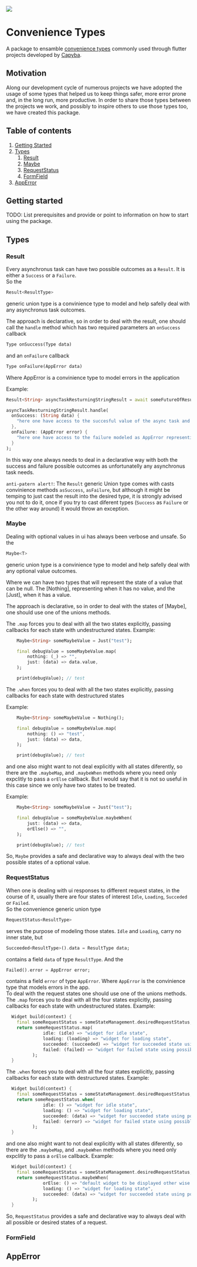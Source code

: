 <p>
  <a href="https://capyba.com">
    <img src="https://uploads-ssl.webflow.com/6012be071bbf1d798713214d/6012c3451d7394bbcef53c61_logo%20capyba.png" />
  </a>
</p>

# Convenience Types

A package to ensamble <a href="#">convenience types</a> commonly used through flutter projects developed by <a href="https://capyba.com">Capyba</a>.

## Motivation

Along our development cycle of numerous projects we have adopted the usage of some types that helped us to keep things safer, more error prone and, in the long run, more productive. In order to share those types between the projects we work, and possibly to inspire others to use those types too, we have created this package.

## Table of contents

<ol>
  <li><a href="#getting-started">Getting Started</a></li>
  <li><a href="#types">Types</a>
    <ol>
      <li><a href="#result">Result</a></li>
      <li><a href="#maybe">Maybe</a></li>
      <li><a href="#requestStatus">RequestStatus</a></li>
      <li><a href="#formField">FormField</a></li>
    </ol>
  </li>
  <li><a href="#ppError">AppError</a></li>
</ol>

## Getting started

TODO: List prerequisites and provide or point to information on how to
start using the package.

## Types

### Result

Every asynchronus task can have two possible outcomes as a `Result`.
It is either a `Success` or a `Failure`.<br>
So the

```dart
Result<ResultType>
```

generic union type is a convinience type to model
and help safelly deal with any asynchronus task outcomes.

The approach is declarative, so in order to deal with the result, one
should call the `handle` method which has two required parameters
an `onSuccess` callback

```dart
Type onSuccess(Type data)
```

and an `onFailure` callback

```dart
Type onFailure(AppError data)
```

Where AppError is a convinience type to model errors in the application

Example:

```dart
Result<String> asyncTaskResturningStringResult = await someFutureOfResultString();

asyncTaskResturningStringResult.handle(
  onSuccess: (String data) {
    "here one have access to the succesful value of the async task and might use it as desired"
  },
  onFailure: (AppError error) {
    "here one have access to the failure modeled as AppError representing this async task"
  }
);
```

In this way one always needs to deal in a declarative way with both the
success and failure possible outcomes as unfortunatelly any asynchronus
task needs.

`anti-patern alert!`: The `Result` generic Union type comes with casts convinience methods `asSuccess`, `asFailure`, but although it might be temping to just cast the result into the desired type, it is strongly advised you not to do it, once if you try to cast diferent types (`Success` as `Failure` or the other way around) it would throw an exception.

### Maybe


Dealing with optional values ​​in ui has always been verbose and unsafe.
So the
```dart
Maybe<T>
```
generic union type is a convinience type to model
and help safelly deal with any optional value outcomes.

Where we can have two types that will represent the state of a value that can be null. The [Nothing], representing when it has no value, and the [Just], when it has a value.

The approach is declarative, so in order to deal with the states of [Maybe], one
should use one of the unions methods.

The `.map` forces you to deal with all the two states explicitly, passing callbacks for
each state with undestructured states.
Example:
```dart
    Maybe<String> someMaybeValue = Just("test");

    final debugValue = someMaybeValue.map(
        nothing: (_) => "",
        just: (data) => data.value,
    );

    print(debugValue); // test
```
The `.when` forces you to deal with all the two states explicitly, passing callbacks for
each state with destructured states

Example:
```dart
    Maybe<String> someMaybeValue = Nothing();

    final debugValue = someMaybeValue.map(
        nothing: () => "test",
        just: (data) => data,
    );

    print(debugValue); // test
```
and one also might want to not deal explicitly with all states diferently, so
there are the `.maybeMap`, and `.maybeWhen` methods where you need only expclitly to pass a
`orElse` callback. But I would say that it is not so useful in this case since we only have two states to be treated.

Example:
```dart
    Maybe<String> someMaybeValue = Just("test");

    final debugValue = someMaybeValue.maybeWhen(
        just: (data) => data,
        orElse() => "",
    );

    print(debugValue); // test
```
So, `Maybe` provides a safe and declarative way to always deal with the two possible states of a optional value.

### RequestStatus

When one is dealing with ui responses to different request states, in the course of it,
usually there are four states of interest `Idle`, `Loading`, `Succeded` or `Failed`.<br>
So the convenience generic union type

```dart
RequestStatus<ResultType>
```

serves the purpose of modeling those states. `Idle` and `Loading`, carry no inner state, but

```dart
Succeeded<ResultType>().data = ResultType data;
```

contains a field `data` of type `ResultType`. And the

```dart
Failed().error = AppError error;
```

contains a field `error` of type `AppError`. Where `AppError` is the convinience type
that models errors in the app.<br>
To deal with the request states one should use one of the unions methods.<br>
The `.map` forces you to deal with all the four states explicitly, passing callbacks for
each state with undestructured states.
Example:

```dart
  Widget build(context) {
    final someRequestStatus = someStateManagement.desiredRequestStatus;
    return someRequestStatus.map(
              idle: (idle) => "widget for idle state",
              loading: (loading) => "widget for loading state",
              succeeded: (succeeded) => "widget for succeeded state using possibly data within succeeded.data",
              failed: (failed) => "widget for failed state using possibly AppError within failed.error",
          );
  }
```

The `.when` forces you to deal with all the four states explicitly, passing callbacks for
each state with destructured states.
Example:

```dart
  Widget build(context) {
    final someRequestStatus = someStateManagement.desiredRequestStatus;
    return someRequestStatus.when(
              idle: () => "widget for idle state",
              loading: () => "widget for loading state",
              succeeded: (data) => "widget for succeeded state using possibly data within data",
              failed: (error) => "widget for failed state using possibly AppError within error",
          );
  }
```

and one also might want to not deal explicitly with all states diferently, so
there are the `.maybeMap`, and `.maybeWhen` methods where you need only expclitly to pass a
`orElse` callback.
Example:

```dart
  Widget build(context) {
    final someRequestStatus = someStateManagement.desiredRequestStatus;
    return someRequestStatus.maybeWhen(
              orElse: () => "default widget to be displayed other wise the current state is not specified in other callbacks"
              loading: () => "widget for loading state",
              succeeded: (data) => "widget for succeeded state using possibly data within succeeded.data",
          );
  }
```

So, `RequestStatus` provides a safe and declarative way to always deal with all possible or desired states of a request.

### FormField

## AppError
